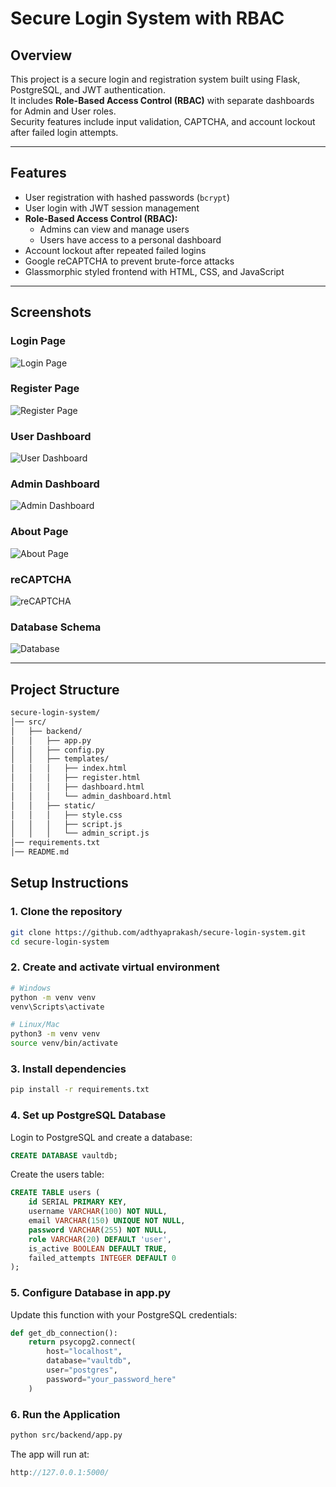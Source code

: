 # Secure Login System with RBAC

## Overview
This project is a secure login and registration system built using Flask, PostgreSQL, and JWT authentication.  
It includes **Role-Based Access Control (RBAC)** with separate dashboards for Admin and User roles.  
Security features include input validation, CAPTCHA, and account lockout after failed login attempts.

---

## Features
- User registration with hashed passwords (`bcrypt`)
- User login with JWT session management
- **Role-Based Access Control (RBAC):**
  - Admins can view and manage users
  - Users have access to a personal dashboard
- Account lockout after repeated failed logins
- Google reCAPTCHA to prevent brute-force attacks
- Glassmorphic styled frontend with HTML, CSS, and JavaScript

---

## Screenshots

### Login Page
![Login Page](src/backend/static/assets/login%20page.png)

### Register Page
![Register Page](src/backend/static/assets/register.png)

### User Dashboard
![User Dashboard](src/backend/static/assets/user%20dashboard.png)

### Admin Dashboard
![Admin Dashboard](src/backend/static/assets/admindashboard.png)

### About Page
![About Page](src/backend/static/assets/about%20page.png)

### reCAPTCHA
![reCAPTCHA](src/backend/static/assets/captcha.png)

### Database Schema
![Database](src/backend/static/assets/db.png)

---

## Project Structure
```bash
secure-login-system/
│── src/
│   ├── backend/
│   │   ├── app.py
│   │   ├── config.py
│   │   ├── templates/
│   │   │   ├── index.html
│   │   │   ├── register.html
│   │   │   ├── dashboard.html
│   │   │   └── admin_dashboard.html
│   │   ├── static/
│   │   │   ├── style.css
│   │   │   ├── script.js
│   │   │   └── admin_script.js
│── requirements.txt
│── README.md
```
## Setup Instructions

### 1. Clone the repository
```bash
git clone https://github.com/adthyaprakash/secure-login-system.git
cd secure-login-system
```

### 2. Create and activate virtual environment
```bash
# Windows
python -m venv venv
venv\Scripts\activate

# Linux/Mac
python3 -m venv venv
source venv/bin/activate
```
### 3. Install dependencies
```bash
pip install -r requirements.txt
```

### 4. Set up PostgreSQL Database
Login to PostgreSQL and create a database:

```sql
CREATE DATABASE vaultdb;
```
Create the users table:
```sql
CREATE TABLE users (
    id SERIAL PRIMARY KEY,
    username VARCHAR(100) NOT NULL,
    email VARCHAR(150) UNIQUE NOT NULL,
    password VARCHAR(255) NOT NULL,
    role VARCHAR(20) DEFAULT 'user',
    is_active BOOLEAN DEFAULT TRUE,
    failed_attempts INTEGER DEFAULT 0
);
```
### 5. Configure Database in app.py

Update this function with your PostgreSQL credentials:

```python
def get_db_connection():
    return psycopg2.connect(
        host="localhost",
        database="vaultdb",
        user="postgres",
        password="your_password_here"
    )
```
### 6. Run the Application

```bash
python src/backend/app.py
```
The app will run at:
```cpp
http://127.0.0.1:5000/

```